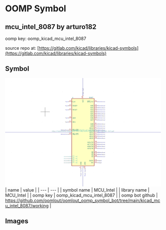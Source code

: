 # OOMP Symbol  
## mcu_intel_8087  by arturo182  
  
oomp key: oomp_kicad_mcu_intel_8087  
  
source repo at: [https://gitlab.com/kicad/libraries/kicad-symbols](https://gitlab.com/kicad/libraries/kicad-symbols)  
## Symbol  
  
[![working.png](working_600.png)](working.png)  
| name | value | 
| --- | --- | 
| symbol name | MCU_Intel | 
| library name | MCU_Intel | 
| oomp key | oomp_kicad_mcu_intel_8087 | 
| oomp bot github | https://github.com/oomlout/oomlout_oomp_symbol_bot/tree/main/kicad_mcu_intel_8087/working | 
## Images  
